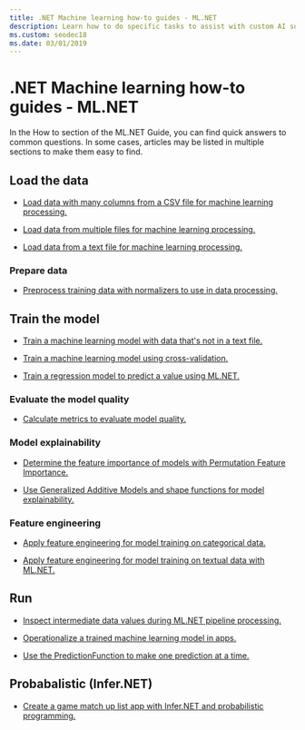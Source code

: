 ```yaml
---
title: .NET Machine learning how-to guides - ML.NET
description: Learn how to do specific tasks to assist with custom AI solutions creation and Machine Learning integration into your .NET applications.
ms.custom: seodec18
ms.date: 03/01/2019
---
```

# .NET Machine learning how-to guides - ML.NET

In the How to section of the ML.NET Guide, you can find quick answers
to common questions. In some cases, articles may be listed in multiple sections to make them easy to find.

## Load the data

* [Load data with many columns from a CSV file for machine learning processing.](load-data-from-mult-column-csv-ml-net.md)

* [Load data from multiple files for machine learning processing.](load-data-from-multiple-files-ml-net.md)

* [Load data from a text file for machine learning processing.](load-data-from-text-file-ml-net.md)

### Prepare data

* [Preprocess training data with normalizers to use in data processing.](normalizers-preprocess-data-ml-net.md)

## Train the model

* [Train a machine learning model with data that's not in a text file.](load-non-file-training-data-ml-net.md)

* [Train a machine learning model using cross-validation.](train-cross-validation-ml-net.md)

* [Train a regression model to predict a value using ML.NET.](train-regression-model-ml-net.md)

### Evaluate the model quality

* [Calculate metrics to evaluate model quality.](verify-model-quality-ml-net.md)

### Model explainability

* [Determine the feature importance of models with Permutation Feature Importance.](determine-global-feature-importance-in-model.md)

* [Use Generalized Additive Models and shape functions for model explainability.](use-gams-for-model-explainability.md)

### Feature engineering

* [Apply feature engineering for model training on categorical data.](train-model-categorical-ml-net.md)

* [Apply feature engineering for model training on textual data with ML.NET.](train-model-textual-ml-net.md)

## Run 

* [Inspect intermediate data values during ML.NET pipeline processing.](inspect-intermediate-data-ml-net.md)

* [Operationalize a trained machine learning model in apps.](consuming-model-ml-net.md)

* [Use the PredictionFunction to make one prediction at a time.](single-predict-model-ml-net.md)

## Probabalistic (Infer.NET)

* [Create a game match up list app with Infer.NET and probabilistic programming.](matchup-app-infer-net.md)


